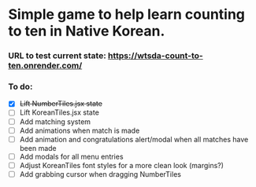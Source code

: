 # Simple game to help learn counting to ten in Native Korean.

### URL to test current state: https://wtsda-count-to-ten.onrender.com/

### To do:
- [x] ~~Lift NumberTiles.jsx state~~
- [ ] Lift KoreanTiles.jsx state
- [ ] Add matching system
- [ ] Add animations when match is made
- [ ] Add animation and congratulations alert/modal when all matches have been made
- [ ] Add modals for all menu entries
- [ ] Adjust KoreanTiles font styles for a more clean look (margins?)
- [ ] Add grabbing cursor when dragging NumberTiles
